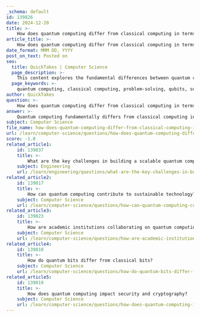 ```yaml
---
_schema: default
id: 139826
date: 2024-12-20
title: >-
    How does quantum computing differ from classical computing in terms of problem-solving?
article_title: >-
    How does quantum computing differ from classical computing in terms of problem-solving?
date_format: MMM DD, YYYY
post_on_text: Posted on
seo:
  title: QuickTakes | Computer Science
  page_description: >-
    This content explores the fundamental differences between quantum computing and classical computing in problem-solving, highlighting the unique properties of qubits, such as superposition and entanglement, and their impact on computational speed and capabilities.
  page_keywords: >-
    quantum computing, classical computing, problem-solving, qubits, superposition, parallel processing, computational speed, error correction, optimization, cryptography, simulations, complex systems, exponential growth, quantum algorithms
author: QuickTakes
question: >-
    How does quantum computing differ from classical computing in terms of problem-solving?
answer: >-
    Quantum computing fundamentally differs from classical computing in its approach to problem-solving, primarily due to the use of quantum bits, or qubits, instead of classical bits. Here are the key distinctions:\n\n1. **Representation of Information**:\n   - **Classical Computing**: Uses bits as the smallest unit of data, which can be either 0 or 1. This binary representation limits the information that can be processed at any given time.\n   - **Quantum Computing**: Utilizes qubits, which can exist in a state of 0, 1, or both simultaneously due to the principle of superposition. This allows quantum computers to process a vast amount of information concurrently.\n\n2. **Parallel Processing**:\n   - **Classical Computing**: While classical computers can perform multiple tasks at once, they do so sequentially, which can be inefficient for complex problems.\n   - **Quantum Computing**: The ability of qubits to be in superposition enables quantum computers to perform many calculations at once, significantly speeding up the processing of complex problems.\n\n3. **Problem-Solving Capabilities**:\n   - **Classical Computing**: Best suited for straightforward tasks such as database management and graphical user interfaces. It struggles with problems that require modeling complex systems, such as molecular interactions in drug design.\n   - **Quantum Computing**: Particularly effective for complex problems in fields like cryptography, optimization, and simulations. For instance, quantum algorithms can solve certain optimization problems more efficiently than classical algorithms, as seen with the quantum approximate optimization algorithm (QAOA).\n\n4. **Complexity and Speed**:\n   - **Classical Computing**: As the complexity of a problem increases, the time required to solve it can grow exponentially, making some problems impractical to solve.\n   - **Quantum Computing**: The exponential growth in processing power due to superposition and entanglement allows quantum computers to tackle problems that are currently intractable for classical computers.\n\n5. **Error Correction**:\n   - **Classical Computing**: Error correction is straightforward and relies on established algorithms.\n   - **Quantum Computing**: Error correction is more complex due to the nature of qubits, often requiring classical algorithms to correct quantum errors.\n\nIn summary, quantum computing leverages the unique properties of qubits, such as superposition and entanglement, to perform complex calculations at unprecedented speeds, making it a powerful tool for solving problems that classical computing cannot handle efficiently. This capability opens up new possibilities in various fields, including drug discovery, cryptography, and optimization.
subject: Computer Science
file_name: how-does-quantum-computing-differ-from-classical-computing-in-terms-of-problemsolving.md
url: /learn/computer-science/questions/how-does-quantum-computing-differ-from-classical-computing-in-terms-of-problemsolving
score: -1.0
related_article1:
    id: 139837
    title: >-
        What are the key challenges in building a scalable quantum computer?
    subject: Engineering
    url: /learn/engineering/questions/what-are-the-key-challenges-in-building-a-scalable-quantum-computer
related_article2:
    id: 139817
    title: >-
        How can quantum computing contribute to sustainable technology?
    subject: Computer Science
    url: /learn/computer-science/questions/how-can-quantum-computing-contribute-to-sustainable-technology
related_article3:
    id: 139823
    title: >-
        How are academic institutions collaborating on quantum computing research?
    subject: Computer Science
    url: /learn/computer-science/questions/how-are-academic-institutions-collaborating-on-quantum-computing-research
related_article4:
    id: 139810
    title: >-
        How do quantum bits differ from classical bits?
    subject: Computer Science
    url: /learn/computer-science/questions/how-do-quantum-bits-differ-from-classical-bits
related_article5:
    id: 139819
    title: >-
        How does quantum computing impact security and cryptography?
    subject: Computer Science
    url: /learn/computer-science/questions/how-does-quantum-computing-impact-security-and-cryptography
---
```


&nbsp;